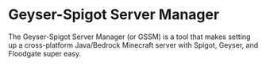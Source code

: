 # Geyser-Spigot Server Manager
The Geyser-Spigot Server Manager (or GSSM) is a tool that makes setting up a cross-platform Java/Bedrock Minecraft server with Spigot, Geyser, and Floodgate super easy.
